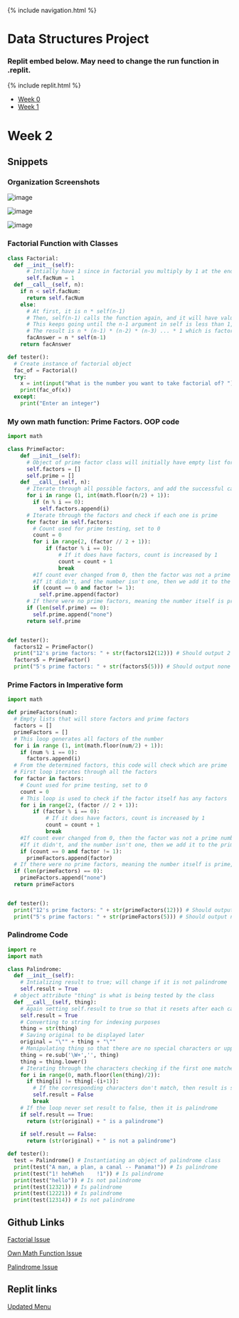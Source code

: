 {% include navigation.html %}

# Data Structures Project

### Replit embed below. May need to change the run function in .replit.

{% include replit.html %}

* <a href="https://ad1616.github.io/ADtri3python/week0">Week 0</a>
* <a href="https://ad1616.github.io/ADtri3python/week1">Week 1</a>

# Week 2

## Snippets

### Organization Screenshots

![image](https://user-images.githubusercontent.com/64157584/160328272-edb68876-9e89-4bbe-9b07-f11c1a0a77ff.png)

![image](https://user-images.githubusercontent.com/64157584/160328319-b1b7a6ef-b527-4e42-9cc2-81073350e923.png)

![image](https://user-images.githubusercontent.com/64157584/160328365-0a8a2d0f-1c5b-4ff2-91a5-061565428893.png)


### Factorial Function with Classes


```python
class Factorial:
  def __init__(self):
      # Intially have 1 since in factorial you multiply by 1 at the end
      self.facNum = 1
  def __call__(self, n):
    if n < self.facNum:
      return self.facNum
    else:
      # At first, it is n * self(n-1)
      # Then, self(n-1) calls the function again, and it will have value (n-1) * self(n-2)
      # This keeps going until the n-1 argument in self is less than 1, which will then then return 1 for self(0)
      # The result is n * (n-1) * (n-2) * (n-3) ... * 1 which is factorial
      facAnswer = n * self(n-1) 
    return facAnswer

def tester():
  # Create instance of factorial object
  fac_of = Factorial() 
  try: 
    x = int(input("What is the number you want to take factorial of? "))
    print(fac_of(x)) 
  except:
    print("Enter an integer")
```


### My own math function: Prime Factors. OOP code


```python
import math

class PrimeFactor:
    def __init__(self):
      # Object of prime factor class will initially have empty list for prime factors and factors
      self.factors = []
      self.prime = []
    def __call__(self, n):
      # Iterate through all possible factors, and add the successful candidates to the list
      for i in range (1, int(math.floor(n/2) + 1)):
        if (n % i == 0):
          self.factors.append(i)
      # Iterate through the factors and check if each one is prime
      for factor in self.factors:
        # Count used for prime testing, set to 0
        count = 0
        for i in range(2, (factor // 2 + 1)):
            if (factor % i == 0):
                # If it does have factors, count is increased by 1
                count = count + 1
                break
        #If count ever changed from 0, then the factor was not a prime number
        #If it didn't, and the number isn't one, then we add it to the prime factors list
        if (count == 0 and factor != 1):
          self.prime.append(factor)
      # If there were no prime factors, meaning the number itself is prime, then we only have none in the list
      if (len(self.prime) == 0):
        self.prime.append("none")
      return self.prime


def tester():
  factors12 = PrimeFactor() 
  print("12's prime factors: " + str(factors12(12))) # Should output 2 and 3
  factors5 = PrimeFactor()
  print("5's prime factors: " + str(factors5(5))) # Should output none
```


### Prime Factors in Imperative form


```python
import math

def primeFactors(num):
  # Empty lists that will store factors and prime factors
  factors = []
  primeFactors = []
  # This loop generates all factors of the number
  for i in range (1, int(math.floor(num/2) + 1)):
    if (num % i == 0):
      factors.append(i)
  # From the determined factors, this code will check which are prime
  # First loop iterates through all the factors
  for factor in factors:
    # Count used for prime testing, set to 0
    count = 0
    # This loop is used to check if the factor itself has any factors
    for i in range(2, (factor // 2 + 1)):
        if (factor % i == 0):
            # If it does have factors, count is increased by 1
            count = count + 1
            break
    #If count ever changed from 0, then the factor was not a prime number
    #If it didn't, and the number isn't one, then we add it to the prime factors list
    if (count == 0 and factor != 1):
      primeFactors.append(factor)
  # If there were no prime factors, meaning the number itself is prime, then we only have none in the list
  if (len(primeFactors) == 0):
    primeFactors.append("none")
  return primeFactors


def tester():
  print("12's prime factors: " + str(primeFactors(12))) # Should output 2 and 3
  print("5's prime factors: " + str(primeFactors(5))) # Should output none
```


### Palindrome Code


```python
import re
import math

class Palindrome: 
  def __init__(self):
    # Intializing result to true; will change if it is not palindrome
    self.result = True
  # object attribute "thing" is what is being tested by the class
  def __call__(self, thing):
    # Again setting self.result to true so that it resets after each call
    self.result = True
    # Converting to string for indexing purposes
    thing = str(thing)
    # Saving original to be displayed later
    original = "\"" + thing + "\""
    # Manipulating thing so that there are no special characters or uppercase letters
    thing = re.sub('\W+','', thing)
    thing = thing.lower()
    # Iterating through the characters checking if the first one matches the last one
    for i in range(0, math.floor(len(thing)/2)):
      if thing[i] != thing[-(i+1)]:
        # If the corresponding characters don't match, then result is set to false
        self.result = False
        break
    # If the loop never set result to false, then it is palindrome
    if self.result == True:
      return (str(original) + " is a palindrome")
      
    if self.result == False:
      return (str(original) + " is not a palindrome")

def tester():
  test = Palindrome() # Instantiating an object of palindrome class
  print(test("A man, a plan, a canal -- Panama!")) # Is palindrome
  print(test("1! heh#heh    !1")) # Is palindrome
  print(test("hello")) # Is not palindrome
  print(test(12321)) # Is palindrome
  print(test(12221)) # Is palindrome
  print(test(12314)) # Is not palindrome
```


## Github Links


[Factorial Issue](https://github.com/AD1616/ADtri3python/issues/10)

[Own Math Function Issue](https://github.com/AD1616/ADtri3python/issues/11)

[Palindrome Issue](https://github.com/AD1616/ADtri3python/issues/12)


## Replit links

[Updated Menu](https://replit.com/@AD1616/ADtri3python#pythonStuff/menu.py)
